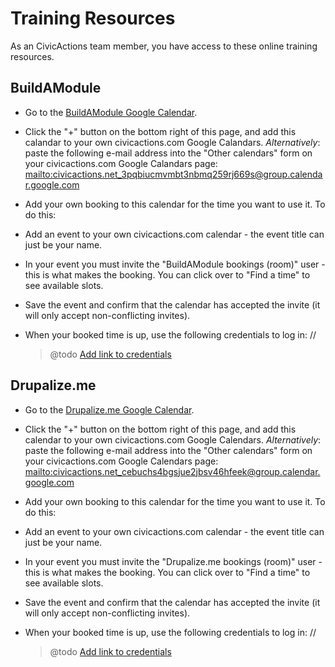 # Training Resources

As an CivicActions team member, you have access to these online training resources.

## BuildAModule

* Go to the [BuildAModule Google Calendar](https://calendar.google.com/calendar/b/1/embed?src=civicactions.net_3pqbiucmvmbt3nbmq259rj669s@group.calendar.google.com&ctz=America/Los_Angeles).
* Click the "+" button on the bottom right of this page, and add this calandar to your own civicactions.com Google Calandars.
  *Alternatively*: paste the following e-mail address into the "Other calendars" form on your civicactions.com Google Calandars page: <mailto:civicactions.net_3pqbiucmvmbt3nbmq259rj669s@group.calendar.google.com>
* Add your own booking to this calendar for the time you want to use it. To do this:
* Add an event to your own civicactions.com calendar - the event title can just be your name.
* In your event you must invite the "BuildAModule bookings (room)" user - this is what makes the booking. You can click over to "Find a time" to see available slots.
* Save the event and confirm that the calendar has accepted the invite (it will only accept non-conflicting invites).
* When your booked time is up, use the following credentials to log in: //

  > @todo [Add link to credentials](https://trello.com/c/dxKtjdYD/111-add-link-to-doc-with-drupalizeme-and-buildamodule-credentials)

## Drupalize.me

* Go to the [Drupalize.me Google Calendar](https://calendar.google.com/calendar/b/1/embed?src=civicactions.net_cebuchs4bgsjue2jbsv46hfeek@group.calendar.google.com&ctz=America/Los_Angeles).
* Click the "+" button on the bottom right of this page, and add this calendar to your own civicactions.com Google Calendars.
  *Alternatively*: paste the following e-mail address into the "Other calendars" form on your civicactions.com Google Calendars page: <mailto:civicactions.net_cebuchs4bgsjue2jbsv46hfeek@group.calendar.google.com>
* Add your own booking to this calendar for the time you want to use it. To do this:
* Add an event to your own civicactions.com calendar - the event title can just be your name.
* In your event you must invite the "Drupalize.me bookings (room)" user - this is what makes the booking. You can click over to "Find a time" to see available slots.
* Save the event and confirm that the calendar has accepted the invite (it will only accept non-conflicting invites).
* When your booked time is up, use the following credentials to log in: //

  > @todo [Add link to credentials](https://trello.com/c/dxKtjdYD/111-add-link-to-doc-with-drupalizeme-and-buildamodule-credentials)
